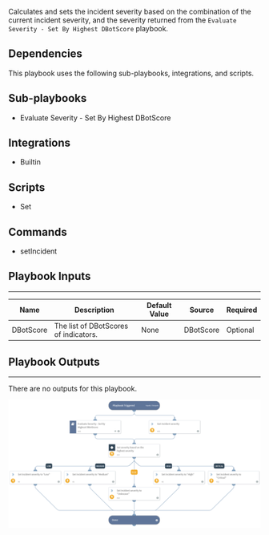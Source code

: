 Calculates and sets the incident severity based on the combination of the current incident severity, and the severity returned from the `Evaluate Severity - Set By Highest DBotScore` playbook.

## Dependencies
This playbook uses the following sub-playbooks, integrations, and scripts.

## Sub-playbooks
* Evaluate Severity - Set By Highest DBotScore

## Integrations
* Builtin

## Scripts
* Set

## Commands
* setIncident

## Playbook Inputs
---

| **Name** | **Description** | **Default Value** | **Source** | **Required** |
| --- | --- | --- | --- | --- |
| DBotScore | The list of DBotScores of indicators. | None | DBotScore | Optional |

## Playbook Outputs
---
There are no outputs for this playbook.

![Calculate_Severity_Standard](https://github.com/demisto/content/blob/1bdd5229392bd86f0cc58265a24df23ee3f7e662/docs/images/playbooks/Calculate_Severity_Standard.png)
